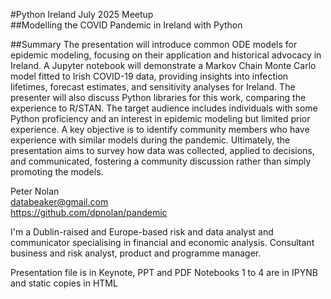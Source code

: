 #Python Ireland July 2025 Meetup\
##Modelling the COVID Pandemic in Ireland with Python

##Summary
The presentation will introduce common ODE models for epidemic modeling, focusing on their application and historical advocacy in Ireland. A Jupyter notebook will demonstrate a Markov Chain Monte Carlo model fitted to Irish COVID-19 data, providing insights into infection lifetimes, forecast estimates, and sensitivity analyses for Ireland. The presenter will also discuss Python libraries for this work, comparing the experience to R/STAN. The target audience includes individuals with some Python proficiency and an interest in epidemic modeling but limited prior experience. A key objective is to identify community members who have experience with similar models during the pandemic. Ultimately, the presentation aims to survey how data was collected, applied to decisions, and communicated, fostering a community discussion rather than simply promoting the models.

Peter Nolan\
databeaker@gmail.com\
https://github.com/dpnolan/pandemic

I'm a Dublin-raised and Europe-based risk and data analyst and communicator specialising in financial and economic analysis.
Consultant business and risk analyst, product and programme manager.  

Presentation file is in Keynote, PPT and PDF
Notebooks 1 to 4 are in IPYNB and static copies in HTML
